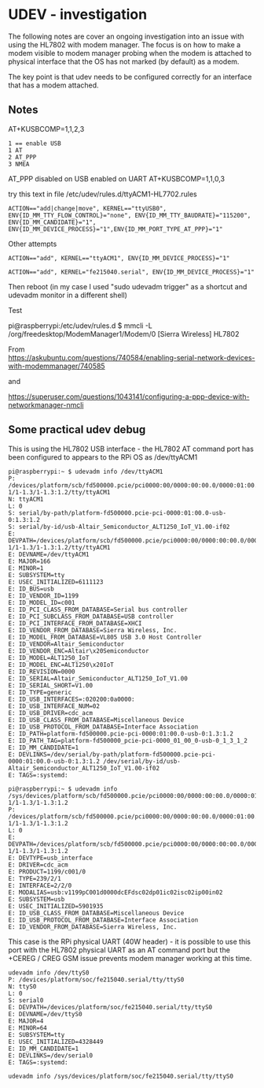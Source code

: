 # UDEV - investigation
The following notes are cover an ongoing investigation into an issue with using the HL7802 with modem manager. The focus is on how to make a modem visible to modem manager probing when the modem is attached to physical interface that the OS has not marked (by default) as a modem.

The key point is that udev needs to be configured correctly for an interface that has a modem attached.


## Notes
AT+KUSBCOMP=1,1,2,3

```
1 == enable USB
1 AT
2 AT_PPP
3 NMEA
```

AT_PPP disabled on USB enabled on UART
AT+KUSBCOMP=1,1,0,3


try this text in file /etc/udev/rules.d/ttyACM1-HL7702.rules

```
ACTION=="add|change|move", KERNEL=="ttyUSB0", ENV{ID_MM_TTY_FLOW_CONTROL}="none", ENV{ID_MM_TTY_BAUDRATE}="115200", ENV{ID_MM_CANDIDATE}="1", ENV{ID_MM_DEVICE_PROCESS}="1",ENV{ID_MM_PORT_TYPE_AT_PPP}="1"
```

Other attempts
```
ACTION=="add", KERNEL=="ttyACM1", ENV{ID_MM_DEVICE_PROCESS}="1"
```

```
ACTION=="add", KERNEL="fe215040.serial", ENV{ID_MM_DEVICE_PROCESS}="1"
```


Then reboot (in my case I used "sudo udevadm trigger" as a shortcut and udevadm monitor in a different shell)

Test

pi@raspberrypi:/etc/udev/rules.d $ mmcli -L
    /org/freedesktop/ModemManager1/Modem/0 [Sierra Wireless] HL7802



From   
https://askubuntu.com/questions/740584/enabling-serial-network-devices-with-modemmanager/740585

and  

https://superuser.com/questions/1043141/configuring-a-ppp-device-with-networkmanager-nmcli

## Some practical udev debug

This is using the HL7802 USB interface - the HL7802 AT command port has been configured to appears to the RPi OS as /dev/ttyACM1
```
pi@raspberrypi:~ $ udevadm info /dev/ttyACM1
P: /devices/platform/scb/fd500000.pcie/pci0000:00/0000:00:00.0/0000:01:00.0/usb1/1-1/1-1.3/1-1.3:1.2/tty/ttyACM1
N: ttyACM1
L: 0
S: serial/by-path/platform-fd500000.pcie-pci-0000:01:00.0-usb-0:1.3:1.2
S: serial/by-id/usb-Altair_Semiconductor_ALT1250_IoT_V1.00-if02
E: DEVPATH=/devices/platform/scb/fd500000.pcie/pci0000:00/0000:00:00.0/0000:01:00.0/usb1/1-1/1-1.3/1-1.3:1.2/tty/ttyACM1
E: DEVNAME=/dev/ttyACM1
E: MAJOR=166
E: MINOR=1
E: SUBSYSTEM=tty
E: USEC_INITIALIZED=6111123
E: ID_BUS=usb
E: ID_VENDOR_ID=1199
E: ID_MODEL_ID=c001
E: ID_PCI_CLASS_FROM_DATABASE=Serial bus controller
E: ID_PCI_SUBCLASS_FROM_DATABASE=USB controller
E: ID_PCI_INTERFACE_FROM_DATABASE=XHCI
E: ID_VENDOR_FROM_DATABASE=Sierra Wireless, Inc.
E: ID_MODEL_FROM_DATABASE=VL805 USB 3.0 Host Controller
E: ID_VENDOR=Altair_Semiconductor
E: ID_VENDOR_ENC=Altair\x20Semiconductor
E: ID_MODEL=ALT1250_IoT
E: ID_MODEL_ENC=ALT1250\x20IoT
E: ID_REVISION=0000
E: ID_SERIAL=Altair_Semiconductor_ALT1250_IoT_V1.00
E: ID_SERIAL_SHORT=V1.00
E: ID_TYPE=generic
E: ID_USB_INTERFACES=:020200:0a0000:
E: ID_USB_INTERFACE_NUM=02
E: ID_USB_DRIVER=cdc_acm
E: ID_USB_CLASS_FROM_DATABASE=Miscellaneous Device
E: ID_USB_PROTOCOL_FROM_DATABASE=Interface Association
E: ID_PATH=platform-fd500000.pcie-pci-0000:01:00.0-usb-0:1.3:1.2
E: ID_PATH_TAG=platform-fd500000_pcie-pci-0000_01_00_0-usb-0_1_3_1_2
E: ID_MM_CANDIDATE=1
E: DEVLINKS=/dev/serial/by-path/platform-fd500000.pcie-pci-0000:01:00.0-usb-0:1.3:1.2 /dev/serial/by-id/usb-Altair_Semiconductor_ALT1250_IoT_V1.00-if02
E: TAGS=:systemd:
```

```
pi@raspberrypi:~ $ udevadm info  /sys/devices/platform/scb/fd500000.pcie/pci0000:00/0000:00:00.0/0000:01:00.0/usb1/1-1/1-1.3/1-1.3:1.2
P: /devices/platform/scb/fd500000.pcie/pci0000:00/0000:00:00.0/0000:01:00.0/usb1/1-1/1-1.3/1-1.3:1.2
L: 0
E: DEVPATH=/devices/platform/scb/fd500000.pcie/pci0000:00/0000:00:00.0/0000:01:00.0/usb1/1-1/1-1.3/1-1.3:1.2
E: DEVTYPE=usb_interface
E: DRIVER=cdc_acm
E: PRODUCT=1199/c001/0
E: TYPE=239/2/1
E: INTERFACE=2/2/0
E: MODALIAS=usb:v1199pC001d0000dcEFdsc02dp01ic02isc02ip00in02
E: SUBSYSTEM=usb
E: USEC_INITIALIZED=5901935
E: ID_USB_CLASS_FROM_DATABASE=Miscellaneous Device
E: ID_USB_PROTOCOL_FROM_DATABASE=Interface Association
E: ID_VENDOR_FROM_DATABASE=Sierra Wireless, Inc.
```

This case is the RPi physical UART (40W header) - it is possible to use this port with the HL7802 physical UART as an AT command port but the +CEREG / CREG GSM issue prevents modem manager working at this time.
```
udevadm info /dev/ttyS0
P: /devices/platform/soc/fe215040.serial/tty/ttyS0
N: ttyS0
L: 0
S: serial0
E: DEVPATH=/devices/platform/soc/fe215040.serial/tty/ttyS0
E: DEVNAME=/dev/ttyS0
E: MAJOR=4
E: MINOR=64
E: SUBSYSTEM=tty
E: USEC_INITIALIZED=4328449
E: ID_MM_CANDIDATE=1
E: DEVLINKS=/dev/serial0
E: TAGS=:systemd:

udevadm info /sys/devices/platform/soc/fe215040.serial/tty/ttyS0

```
